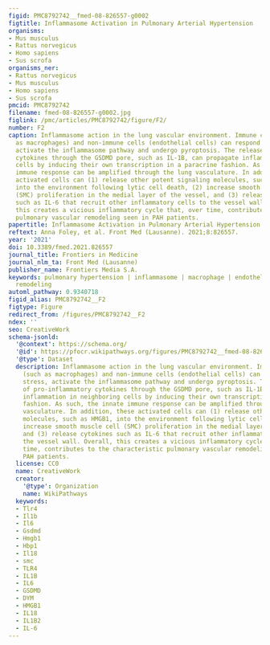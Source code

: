 ```yaml
---
figid: PMC8792742__fmed-08-826557-g0002
figtitle: Inflammasome Activation in Pulmonary Arterial Hypertension
organisms:
- Mus musculus
- Rattus norvegicus
- Homo sapiens
- Sus scrofa
organisms_ner:
- Rattus norvegicus
- Mus musculus
- Homo sapiens
- Sus scrofa
pmcid: PMC8792742
filename: fmed-08-826557-g0002.jpg
figlink: /pmc/articles/PMC8792742/figure/F2/
number: F2
caption: Inflammasome action in the lung vascular environment. Immune cells (such
  as macrophages) and non-immune cells (endothelial cells) can respond to stress,
  activate the inflammasome pathway and undergo pyroptosis. The release of pro-inflammatory
  cytokines through the GSDMD pore, such as IL-1B, can propagate inflammation in neighboring
  cells by inducing their own transcription in a paracrine fashion. As such, the innate
  immune response can be amplified through the lung vasculature. In addition, these
  activated cells can (1) release other potent signaling molecules, such as HMGB1,
  into the environment following lytic cell death, (2) increase smooth muscle cell
  (SMC) proliferation in the medial layer of the vessel, and (3) release cytokines
  such as IL-6 that recruit other inflammatory cells to the vessel wall. Overall,
  this creates a vicious inflammatory cycle that, over time, contributes to the characteristic
  pulmonary vascular remodeling seen in PAH patients.
papertitle: Inflammasome Activation in Pulmonary Arterial Hypertension.
reftext: Anna Foley, et al. Front Med (Lausanne). 2021;8:826557.
year: '2021'
doi: 10.3389/fmed.2021.826557
journal_title: Frontiers in Medicine
journal_nlm_ta: Front Med (Lausanne)
publisher_name: Frontiers Media S.A.
keywords: pulmonary hypertension | inflammasome | macrophage | endothelial | vascular
  remodeling
automl_pathway: 0.9340718
figid_alias: PMC8792742__F2
figtype: Figure
redirect_from: /figures/PMC8792742__F2
ndex: ''
seo: CreativeWork
schema-jsonld:
  '@context': https://schema.org/
  '@id': https://pfocr.wikipathways.org/figures/PMC8792742__fmed-08-826557-g0002.html
  '@type': Dataset
  description: Inflammasome action in the lung vascular environment. Immune cells
    (such as macrophages) and non-immune cells (endothelial cells) can respond to
    stress, activate the inflammasome pathway and undergo pyroptosis. The release
    of pro-inflammatory cytokines through the GSDMD pore, such as IL-1B, can propagate
    inflammation in neighboring cells by inducing their own transcription in a paracrine
    fashion. As such, the innate immune response can be amplified through the lung
    vasculature. In addition, these activated cells can (1) release other potent signaling
    molecules, such as HMGB1, into the environment following lytic cell death, (2)
    increase smooth muscle cell (SMC) proliferation in the medial layer of the vessel,
    and (3) release cytokines such as IL-6 that recruit other inflammatory cells to
    the vessel wall. Overall, this creates a vicious inflammatory cycle that, over
    time, contributes to the characteristic pulmonary vascular remodeling seen in
    PAH patients.
  license: CC0
  name: CreativeWork
  creator:
    '@type': Organization
    name: WikiPathways
  keywords:
  - Tlr4
  - Il1b
  - Il6
  - Gsdmd
  - Hmgb1
  - Hbp1
  - Il18
  - smc
  - TLR4
  - IL1B
  - IL6
  - GSDMD
  - DYM
  - HMGB1
  - IL18
  - IL1B2
  - IL-6
---
```

